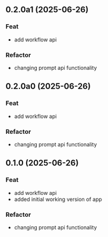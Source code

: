 ## 0.2.0a1 (2025-06-26)

### Feat

- add workflow api

### Refactor

- changing prompt api functionality

## 0.2.0a0 (2025-06-26)

### Feat

- add workflow api

### Refactor

- changing prompt api functionality

## 0.1.0 (2025-06-26)

### Feat

- add workflow api
- added initial working version of app

### Refactor

- changing prompt api functionality
